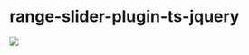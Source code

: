 # range-slider-plugin-ts-jquery
[![](https://mermaid.ink/img/pako:eNqtVcFuwjAM_ZUoJ9BauEcVl-0wDhPTmDj1EhIXorUJStNOE-Pf51KoGlaoOpZT5Tzbz_Wzs6fCSKCMipTn-ZPiG8uzWBM8RwuZv1rIQTuwZF_bqxNFqjIlXMBsVpsPsfb83rjewDJV8h7PlYLPgd6LdQ62HJr03XLx0VnqdEq4c1atCwc54VqSDNzWyLw7zrbI1v8QZ77YOWV0PqyKR6MTtVli_UrA35O_gFTcmTvot1rY-TNC9K5zsCZb-9bU1bPmP3iuqNiUeTppX5eoGfZLRW2E85rNLprvIb12sov2nmuuzgMRSNPZQmApow6KwRViQQ-doIfEuM1BaeVGY0ZKo2TbXuwkdzAqeVoAIxr90fEabFWherFKCwsZUnhGMaRgf6cNz_GwSv-2UUtru0Tfk0mnbk7IZq77gO3FMwB7XDU9-IstEYXhLbC_Cm6Dm3nvYeBP-O2YzRhfg9GAZmAzriQ-AMfpjKnbYlNjyvBTQsKL1MU01geE8sKZ5ZcWlKHKIaB1c09PBmUJT3M4_ACH3Q-n?type=png)](https://mermaid.live/edit#pako:eNqtVcFuwjAM_ZUoJ9BauEcVl-0wDhPTmDj1EhIXorUJStNOE-Pf51KoGlaoOpZT5Tzbz_Wzs6fCSKCMipTn-ZPiG8uzWBM8RwuZv1rIQTuwZF_bqxNFqjIlXMBsVpsPsfb83rjewDJV8h7PlYLPgd6LdQ62HJr03XLx0VnqdEq4c1atCwc54VqSDNzWyLw7zrbI1v8QZ77YOWV0PqyKR6MTtVli_UrA35O_gFTcmTvot1rY-TNC9K5zsCZb-9bU1bPmP3iuqNiUeTppX5eoGfZLRW2E85rNLprvIb12sov2nmuuzgMRSNPZQmApow6KwRViQQ-doIfEuM1BaeVGY0ZKo2TbXuwkdzAqeVoAIxr90fEabFWherFKCwsZUnhGMaRgf6cNz_GwSv-2UUtru0Tfk0mnbk7IZq77gO3FMwB7XDU9-IstEYXhLbC_Cm6Dm3nvYeBP-O2YzRhfg9GAZmAzriQ-AMfpjKnbYlNjyvBTQsKL1MU01geE8sKZ5ZcWlKHKIaB1c09PBmUJT3M4_ACH3Q-n)
